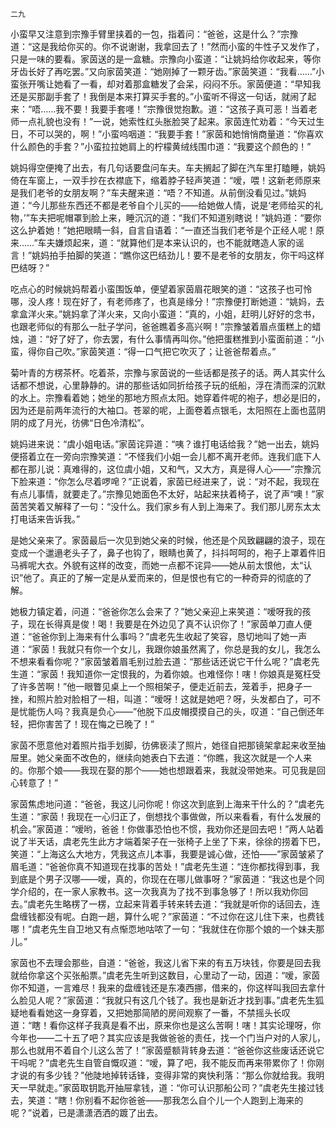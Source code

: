     二九 

   小蛮早又注意到宗豫手臂里挟着的一包，指着问：“爸爸，这是什么？”宗豫道：“这是我给你买的。你不说谢谢，我拿回去了！”然而小蛮的牛性子又发作了，只是一味的要看。家茵送的是一盒糖。宗豫向小蛮道：“让姚妈给你收起来，等你牙齿长好了再吃罢。”又向家茵笑道：“她刚掉了一颗牙齿。”家茵笑道：“我看……”小蛮张开嘴让她看了一看，却对着那盒糖发了会呆，闷闷不乐。家茵便道：“早知我还是买那副手套了！我倒是本来打算买手套的。”小蛮听不得这一句话，就闹了起来：“唔……我不要！我要手套嚜！”宗豫很觉抱歉。道：“这孩子真可恶！当着老师一点礼貌也没有！”一说，她索性红头胀脸哭了起来。家茵连忙劝着：“今天过生日，不可以哭的，啊！”小蛮呜咽道：“我要手套！”家茵和她悄悄商量道：“你喜欢什么颜色的手套？”小蛮拉拉她肩上的柠檬黄绒线围巾道：“我要这个颜色的！”

   姚妈得空便掩了出去，有几句话要盘问车夫。车夫搁起了脚在汽车里打瞌睡，姚妈倚在车窗上，一双手抄在衣襟底下，缩着脖子轻声笑道：“嗳，喂！这新老师原来是我们老爷的女朋友啊？”车夫醒来道：“唔？不知道。从前倒没看见过。”姚妈道：“今儿那些东西还不都是老爷自个儿买的——给她做人情，说是‘老师给买的礼物，’”车夫把呢帽罩到脸上来，睡沉沉的道：“我们不知道别瞎说！”姚妈道：“要你这么护着她！”她把眼睛一斜，自言自语着：“一直还当我们老爷是个正经人呢！原来……”车夫嫌烦起来，道：“就算他们是本来认识的，也不能就瞎造人家的谣言！”姚妈拍手拍脚的笑道：“瞧你这巴结劲儿！要不是老爷的女朋友，你干吗这样巴结呀？”

   吃点心的时候姚妈帮着小蛮围饭单，便望着家茵眉花眼笑的道：“这孩子也可怜哪，没人疼！现在好了，有老师疼了，也真是缘分！”宗豫便打断她道：“姚妈，去拿盒洋火来。”姚妈拿了洋火来，又向小蛮道：“真的，小姐，赶明儿好好的念书，也跟老师似的有那么一肚子学问，爸爸瞧着多高兴啊！”宗豫皱着眉点蛋糕上的蜡烛，道：“好了好了，你去罢，有什么事情再叫你。”他把蛋糕推到小蛮面前道：“小蛮，得你自己吹。”家茵笑道：“得一口气把它吹灭了；让爸爸帮着点。”

   菊叶青的方楞茶杯。吃着茶，宗豫与家茵说的一些话都是孩子的话。两人其实什么话都不想说，心里静静的。讲的那些话如同折给孩子玩的纸船，浮在清而深的沉默的水上。宗豫看着她；她坐的那地方照点太阳。她穿着件呢的袍子，想必是旧的，因为还是前两年流行的大袖口。苍翠的呢，上面卷着点银毛，太阳照在上面也蓝阴阴的成了月光，彷佛“日色冷清松”。

   姚妈进来说：“虞小姐电话。”家茵诧异道：“咦？谁打电话给我？”她一出去，姚妈便搭着立在一旁向宗豫笑道：“不怪我们小姐一会儿都不离开老师。连我们底下人都在那儿说：真难得的，这位虞小姐，又和气，又大方，真是得人心——”宗豫沉下脸来道：“你怎么尽着啰唣？”正说着，家茵已经进来了，说：“对不起，我现在有点儿事情，就要走了。”宗豫见她面色不太好，站起来扶着椅子，说了声“噢！”家茵苦笑着又解释了一句：“没什么。我们家乡有人到上海来了。我们那儿房东太太打电话来告诉我。”

   是她父亲来了。家茵最后一次见到她父亲的时候，他还是个风致翩翩的浪子，现在变成一个邋遢老头子了，鼻子也钩了，眼睛也黄了，抖抖呵呵的，袍子上罩着件旧马裤呢大衣。外貌有这样的改变，而她一点都不诧异——她从前太恨他，太“认识”他了。真正的了解一定是从爱而来的，但是恨也有它的一种奇异的彻底的了解。

   她极力镇定着，问道：“爸爸你怎么会来了？”她父亲迎上来笑道：“嗳呀我的孩子，现在长得真是俊！喝！我要是在外边见了真不认识你了！”家茵单刀直人便道：“爸爸你到上海来有什么事吗？”虞老先生收起了笑容，恳切地叫了她一声道：“家茵！我就只有你一个女儿，我跟你娘虽然离了，你总是我的女儿，我怎么不想来看看你呢？”家茵皱着眉毛别过脸去道：“那些话还说它干什么呢？”虞老先生道：“家茵！我知道你一定恨我的，为着你娘。也难怪你！嗐！你娘真是冤枉受了许多苦啊！”他一眼瞥见桌上一个照相架子，便走近前去，笼着手，把身子一挫，和照片脸对脸相了一相，叫道：“嗳呀！这就是她吧？呀，头发都白了，可不是忧能伤人吗？我真是负心——”他脱下瓜皮帽摸摸自己的头，叹道：“自己倒还年轻，把你害苦了！现在悔之已晚了！”

   家茵不愿意他对着照片指手划脚，彷佛亵渎了照片，她径自把那镜架拿起来收至抽屉里。她父亲面不改色的，继续向她表白下去道：“你瞧，我这次就是一个人来的。你那个娘——我现在娶的那个——她也想跟着来，我就没带她来。可见我是回心转意了！”

   家茵焦虑地问道：“爸爸，我这儿问你呢！你这次到底到上海来干什么的？”虞老先生道：“家茵！我现在一心归正了，倒想找个事做做，所以来看看，有什么发展的机会。”家茵道：“嗳哟，爸爸！你做事恐怕也不惯，我劝你还是回去吧！”两人站着说了半天话，虞老先生此方才端着架子在一张椅子上坐了下来，徐徐的捞着下巴，笑道：“上海这么大地方，凭我这点儿本事，我要是诚心做，还怕——”家茵皱紧了眉毛道：“爸爸你真不知道现在找事的苦处！”虞老先生道：“连你都找得到事，我到底是个男子汉哪——嗳，真的，你现在在哪儿做事呀？”家茵道：“我这也是个同学介绍的，在一家人家教书。这一次我真为了找不到事急够了！所以我劝你回去。”虞老先生略楞了一楞，立起来背着手转来转去道：“我就是听你的话回去，连盘缠钱都没有呢。白跑一趟，算什么呢？”家茵道：“不过你在这儿住下来，也费钱哪！”虞老先生自卫地又有点惭恧地咕哝了一句：“我就住在你那个娘的一个妹夫那儿。”

   家茵也不去理会那些，自道：“爸爸，我这儿省下来的有五万块钱，你要是回去我就给你拿这个买张船票。”虞老先生听到这数目，心里动了一动，因道：“嗳，家茵你不知道，一言难尽！我来的盘缠钱还是东凑西挪，借来的，你这样叫我回去拿什么脸见人呢？”家茵道：“我就只有这几个钱了。我也是新近才找到事。”虞老先生狐疑地看看她这一身穿着，又把她那简陋的房间观察了一番，不禁摇头长叹道：“瞎！看你这样子我真是看不出，原来你也是这么苦啊！嗐！其实论理呀，你今年也——二十五了吧？其实应该是我做爸爸的责任，找一个门当户对的人家儿，那么也就用不着自个儿这么苦了！”家茵蹙额背转身去道：“爸爸你这些废话还说它干吗呢？”虞老先生自管自慨叹道：“嗳，算了吧，我不能反而再来带累你了！你刚才说的有多少钱？”他陡地掉转话锋，变得非常的爽快利落：“那么你就给我。我明天一早就走。”家茵取钥匙开抽屉拿钱，道：“你可认识那船公司？”虞老先生接过钱去，笑道：“瞎！你别看不起你爸爸——那我怎么自个儿一个人跑到上海来的呢？”说着，已是潇潇洒洒的踱了出去。

